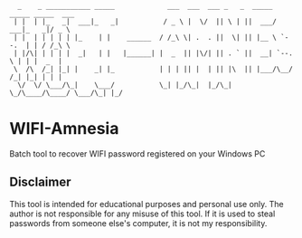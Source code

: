 ```
  _    _ ___________ _____             ___  ___  ___ _   _  _____ _____ _____  ___  
 | |  | |_   _|  ___|_   _|           / _ \ |  \/  || \ | ||  ___/  ___|_   _|/ _ \ 
 | |  | | | | | |_    | |    ______  / /_\ \| .  . ||  \| || |__ \ `--.  | | / /_\ \
 | |/\| | | | |  _|   | |   |______| |  _  || |\/| || . ` ||  __| `--. \ | | |  _  |
 \  /\  /_| |_| |    _| |_           | | | || |  | || |\  || |___/\__/ /_| |_| | | |
  \/  \/ \___/\_|    \___/           \_| |_/\_|  |_/\_| \_/\____/\____/ \___/\_| |_/   
```

# WIFI-Amnesia
Batch tool to recover WIFI password registered on your Windows PC

## Disclaimer
This tool is intended for educational purposes and personal use only. The author is not responsible for any misuse of this tool. If it is used to steal passwords from someone else's computer, it is not my responsibility.
